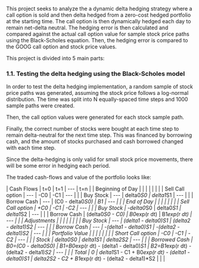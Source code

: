 This project seeks to analyze the a dynamic delta hedging strategy where a call option is sold and then delta hedged from a zero-cost hedged portfolio at the starting time. The call option is then dynamically hedged each day to remain net-delta neutral. The hedging error is then calculated and compared against the actual call option value for sample stock price paths using the Black-Scholes equation. Then, the hedging error is compared to the GOOG call option and stock price values.

This project is divided into 5 main parts:

### 1.1.  Testing the delta hedging using the Black-Scholes model

In order to test the delta hedging implementation, a random sample of stock price paths was generated, assuming the stock price follows a log-normal distribution. The time was split into N equally-spaced time steps and 1000 sample paths were created.

Then, the call option values were generated for each stock sample path.

Finally, the correct number of stocks were bought at each time step to remain delta-neutral for the next time step. This was financed by borrowing cash, and the amount of stocks purchased and cash borrowed changed with each time step.

Since the delta-hedging is only valid for small stock price movements, there will be some error in hedging each period.

The traded cash-flows and value of the portfolio looks like:

| Cash Flows |      t=0 |      t=1 |     --- | t=n |
| Beginning of Day |    |          |          |          |          |          |
| Sell Call option |   ---       | -C0         |  -C1        |      --- |          |
| Buy Stock        |   ---       | delta0*S0  | delta1*S1         |      --- |          |
| Borrow Cash      |   ---     | (C0 - delta0*S0)  | B1          |      --- |          |
| End of Day       |            |          |          |          |          |          |
| Sell Call option |   +C0       |  -C1        | -C2         |      --- |          |
| Buy Stock        |   -delta0*S0 | delta0*S1 | delta1*S2         |      --- |          |
| Borrow Cash      |   (delta0*S0 - C0) | B0*exp(r dt) | B1*exp(r dt)          |      --- |          |
| Adjustments      |            |          |          |          |          |          |
| Buy Stock        | ---        | (delta1 - delta0)*S1 | (delta2 - delta1)*S2         |      --- |          |
| Borrow Cash      | ---        | -(delta1 - delta0)*S1 | -(delta2 - delta1)*S2        |      --- |         |
| Portfolio Value  |            |          |          |          |          |          |
| Short Call option |  -C0       | -C1         | -C2         |      --- |          |
| Stock            | delta0*S0 | delta1*S1 | delta2*S2 |      --- |          |
| Borrowed Cash    | B0=(C0 - delta0*S0) | B1=B0*exp(r dt) - (delta1 - delta0)*S1 | B2=B1*exp(r dt) - (delta2 - delta1)*S2  |      --- |          |
| Total            | 0         | delta1*S1 - C1 + B0*exp(r dt) - (delta1 - delta0)*S1 | delta2*S2 - C2 + B1*exp(r dt) - (delta2 - delta1)*S2         |          |           |
